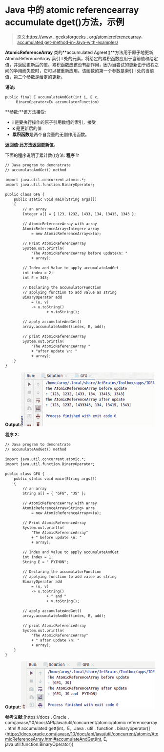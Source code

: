 # Java 中的 atomic referencearray accumulate dget()方法，示例

> 原文:[https://www . geeksforgeeks . org/atomicreferencearray-accumulated get-method-in-Java-with-examples/](https://www.geeksforgeeks.org/atomicreferencearray-accumulateandget-method-in-java-with-examples/)

**AtomicReferenceArray** 类的**accumulated Agreet()**方法用于原子地更新 AtomicReferenceArray 索引 I 处的元素，将给定的累积函数应用于当前值和给定值，并返回更新后的值。累积函数应该没有副作用，因为当尝试的更新由于线程之间的争用而失败时，它可以被重新应用。该函数的第一个参数是索引 I 处的当前值，第二个参数是给定的更新。

**语法:**

```
public final E accumulateAndGet(int i, E x,
     BinaryOperator<E> accumulatorFunction)

```

**参数:**该方法接受:

*   **i** 是要执行操作的原子引用数组的索引，接受
*   **x** 是更新后的值
*   **累积函数**是两个自变量的无副作用函数。

**返回值:**此方法返回**更新值**。

下面的程序说明了累计数()方法:
**程序 1:**

```
// Java program to demonstrate
// accumulateAndGet() method

import java.util.concurrent.atomic.*;
import java.util.function.BinaryOperator;

public class GFG {
    public static void main(String args[])
    {
        // an array
        Integer a[] = { 123, 1232, 1433, 134, 13415, 1343 };

        // AtomicReferenceArray with array
        AtomicReferenceArray<Integer> array
            = new AtomicReferenceArray<>(a);

        // Print AtomicReferenceArray
        System.out.println(
            "The AtomicReferenceArray before update\n: "
            + array);

        // Index and Value to apply accumulateAndGet
        int index = 2;
        int E = 343;

        // Declaring the accumulatorFunction
        // applying function to add value as string
        BinaryOperator add
            = (u, v)
            -> u.toString()
                   + v.toString();

        // apply accumulateAndGet()
        array.accumulateAndGet(index, E, add);

        // print AtomicReferenceArray
        System.out.println(
            "The AtomicReferenceArray "
            + "after update \n: "
            + array);
    }
}
```

**Output:**![](img/5b76e61799fbec78e3b3149eed9a2cd6.png)

**程序 2:**

```
// Java program to demonstrate
// accumulateAndGet() method

import java.util.concurrent.atomic.*;
import java.util.function.BinaryOperator;

public class GFG {
    public static void main(String args[])
    {
        // an array
        String a[] = { "GFG", "JS" };

        // AtomicReferenceArray with array
        AtomicReferenceArray<String> arra
            = new AtomicReferenceArray<>(a);

        // Print AtomicReferenceArray
        System.out.println(
            "The AtomicReferenceArray"
            + " before update \n: "
            + array);

        // Index and Value to apply accumulateAndGet
        int index = 1;
        String E = " PYTHON";

        // Declaring the accumulatorFunction
        // applying function to add value as string
        BinaryOperator add
            = (u, v)
            -> u.toString()
                   + " and "
                   + v.toString();

        // apply accumulateAndGet()
        array.accumulateAndGet(index, E, add);

        // print AtomicReferenceArray
        System.out.println(
            "The AtomicReferenceArray"
            + " after update \n: "
            + array);
    }
}
```

**Output:**![](img/4d5d2e9eecf2e3f8c71e3a54eaffe18b.png)

**参考文献:**[https://docs . Oracle . com/javase/10/docs/API/Java/util/concurrent/atomic/atomic referencearray . html # accumulated gett(int，E，Java . util . function . binaryoperator)](https://docs.oracle.com/javase/10/docs/api/java/util/concurrent/atomic/AtomicReferenceArray.html#accumulateAndGet(int, E, java.util.function.BinaryOperator))